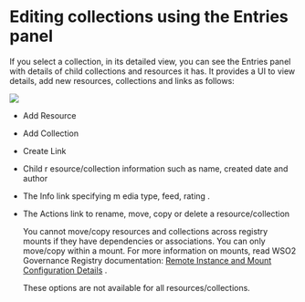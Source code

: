 # Editing collections using the Entries panel

If you select a collection, in its detailed view, you can see the
Entries panel with details of child collections and resources it has. It
provides a UI to view details, add new resources, collections and links
as follows:

![](../assets/img/53125536/53287668.png)

-   Add Resource
-   Add Collection
-   Create Link
-   Child r esource/collection information such as name, created date
    and author
-   The Info link specifying m edia type, feed, rating .
-   The Actions link to rename, move, copy or delete a
    resource/collection

    You cannot move/copy resources and collections across registry
    mounts if they have dependencies or associations. You can only
    move/copy within a mount. For more information on mounts, read WSO2
    Governance Registry documentation: [Remote Instance and Mount
    Configuration
    Details](http://docs.wso2.org/display/Governance460/Remote+Instance+and+Mount+Configuration+Details)
    .

    These options are not available for all resources/collections.
